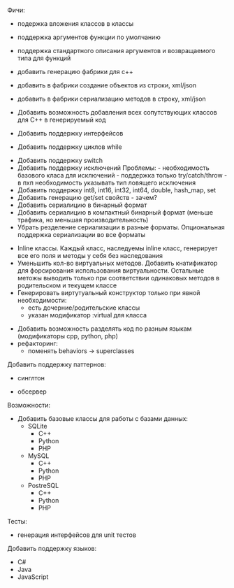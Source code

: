 Фичи:
 + подержка вложения классов в классы
 + поддержка аргументов функции по умолчанию
 + поддержка стандартного описания аргументов и возвращаемого типа для функций

 + добавить генерацию фабрики для с++
 + добавить в фабрики создание объектов из строки, xml/json
 + добавить в фабрики сериализацию методов в строку, xml/json

 + Добавить возможность добавления всех сопутствующих классов для C++ в генерируемый код

 + Добавить поддержку интерфейсов

 + Добавить поддержку циклов while
 - Добавить поддержку switch
 - Добавить поддержку исключений
    Проблемы:
        - необходимость базового класа для исключений
        - поддержка только try/catch/throw
        - в пхп необходимость указывать тип ловящего исключения
 - Добавить поддержку int8, int16, int32, int64, double, hash_map, set
 - Добавить генерацию get/set свойств
        - зачем?
 - Добавить сериалицию в бинарный формат
 - Добавить сериалицию в компактный бинарный формат (меньше трафика, но меньшая производительность)
 - Убрать резделение сериализации в разные форматы. Опциональная поддержка сериализации во все форматы
 + Inline классы. Каждый класс, наследуемы inline класс, генерирует все его поля и методы у себя без наследования
 + Уменьшить кол-во виртуальных методов. Добавить кнатификатор для форсирования использования виртуальности. Остальные метожы выводить только при соответствии одинаковых методов в родительском и текущем классе
 + Генерировать виртутуальный конструктор только при явной необходимости:
    + есть дочерние/родительские классы
    + указан модификатор :virtual для класса
 - Добавить возможность разделять код по разным языкам (модификаторы cpp, python, php)
 - рефакторинг:
    + поменять behaviors -> superclasses

Добавить поддержку паттернов:
 - синглтон
 + обсервер

Возможности:
 - Добавить базовые классы для работы с базами данных:
    - SQLite
        + C++
        + Python
        + PHP
    - MySQL
        - C++
        + Python
        + PHP
    - PostreSQL
        + C++
        + Python
        - PHP

Тесты:
 + генерация интерфейсов для unit тестов


Добавить поддержку языков:
 - C#
 - Java
 - JavaScript

